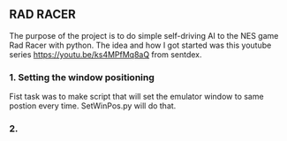 ## RAD RACER 
The purpose of the project is to do simple self-driving AI to the NES game Rad Racer with python. The idea and how I got started was this youtube series https://youtu.be/ks4MPfMq8aQ from sentdex.



### 1. Setting the window positioning
Fist task was to make script that will set the emulator window to same postion every time. SetWinPos.py will do that.

### 2. 

